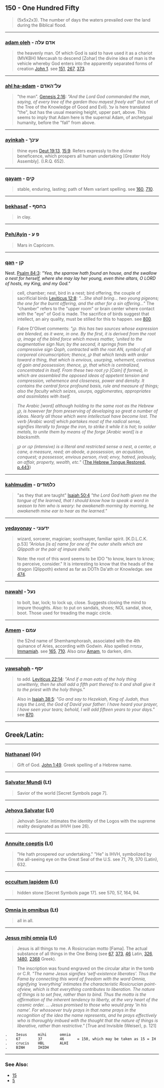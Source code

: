 ## 150 - One Hundred Fifty
> (5x5x2x3). The number of days the waters prevailed over the land during the Biblical flood.

---

### [adam oleh](/keys/ADM.OLH) - אדם עלה
> the heavenly man. Of which God is said to have used it as a chariot (MVKBH) Mercavah to descend [Zohar] the divine idea of man is the vehicle whereby God enters into the apparently separated forms of creation [John 1](http://biblehub.com/kjv/john/1.htm). see [151](151), [267](267), [373](373).

---

### [ahl ha-adam](/keys/OL-HADM) - על־האדם
> "the man". [Genesis 2:16](http://biblehub.com/genesis/2-16.htm): *"And the Lord God commanded the man, saying, of every tree of the garden thou mayest freely eat"* (but not of the Tree of the Knowledge of Good and Evil). על is here translated "the", but has the usual meaning height, upper part, above. This seems to imply that Adam here is the supernal Adam, of archetypal humanity, before the "fall" from above.

---

### [ayinkah](/keys/OINK) - עינך
> thine eyes [Deut 19:13](http://biblehub.com//.htm), [15:9](http://biblehub.com//.htm). Refers expressly to the divine beneficence, which prospers all human undertaking [Greater Holy Assembly]. (I.R.Q. 652).

---

### [qayam](/keys/QIM) - קים
> stable, enduring, lasting; path of Mem variant spelling. see [160](160), [710](710).

---

### [bekhasaf](/keys/BChSP) - בחסף
> in clay.

---

### [Peh/Ayin](/keys/P.O) - פ ע
> Mars in Capricorn.

---

### [qan](/keys/QN) - קן
Nest. [Psalm 84:3](http://biblehub.com/psalms/84-3.htm): *"Yea, the sparrow hath found an house, and the swallow a nest for herself, where she may lay her young, even thine altars, O LORD of hosts, my King, and my God."*

> cell, chamber; nest, bird in a nest; bird offering, the couple of sacrificial birds [Leviticus 12:8](http://biblehub.com/leviticus/12-8.htm): *"...She shall bring... two young pigeons; the one for the burnt offering, and the other for a sin offering..."* The "chamber" refers to the "upper room" or brain center where contact with the "eye" of God is made. The sacrifice of birds suggest that intellect, an airy quality, must be stilled for this to happen. see [800](800).

> Fabre D'Olivet comments: *"קן. this has two sources whose expression are blended, as it were, in one. By the first, it is derived from the root קו, image of the blind force which moves matter, 'united to the augmentative sign Nun; by the second, it springs from the compressive sign Qoph, contracted with the root AN, symbol of all corporeal circumscription; thence, קן that which tends with ardor toward a thing, that which is envious, usurping, vehement, covetous of gain and possession; thence, קן, that which is centralized, concentrated in itself. From these two root קין [Cain] if formed, in which are assembled the opposed ideas of appetent tension and compression, vehemence and closeness, power and density. It contains the central force profound basis, rule and measure of things; also the faculty which seizes, usurps, agglomerates, appropriates and assimilates with itself.*

> *The Arabic [word] although holding to the same root as the Hebrew קן, is however far from preserving of developing so great a number of ideas. Nearly all those which were intellectual have become lost. The verb [Arabic word] which partakes most of the radical sense, signifies literally to forage the iron, to strike it while it is hot; to solder metals, to unite them by means of the forge [Arabic word] is a blacksmith.*

> *קן or קנו (intensive) is a literal and restricted sense a nest, a center, a cane, a measure, reed; an abode, a possession, an acquistion, conquest; a possessor, envious person, rival; envy, hatred, jealously, an affair, property, wealth, etc."* {[The Hebrew Tongue Restored, p.443](https://archive.org/stream/hebraictongueres00fabriala#page/442)}

---

### [kahlmudim](/keys/KLMVDIM) - כלמודים
> "as they that are taught" [Isaiah 50:4](http://biblehub.com/isaiah/50-4.htm) *"the Lord God hath given me the tongue of the learned, that I should know how to speak a word in season to him who is weary: he awakeneth morning by morning, he awakeneth mine ear to hear as the learned."*

---

### [yedayonay](/keys/IDOVNI) - ידעוני
> wizard, sorcerer, magician; soothsayer, familiar spirit. [K.D.L.C.K. p.53] *"Ariolus [is a] name for one of the outer shells which are Qlippoth or the pair of impure shells."*

> Note: the root of this word seems to be IDO "to know, learn to know; to perceive, consider." It is interesting to know that the heads of the dragon (Qlippoth) extend as far as DOTh Da'ath or Knowledge. see [474](474).

---

### [nawahl](/keys/NOL) - נעל
> to bolt, bar, lock; to lock up, close. Suggests closing the mind to impure thoughts. Also: to put on sandals, shoes; NOL sandal, shoe, boot. Those used for treading the magic circle.

---

### [Amem](/keys/OMM) - עמם
> the 52nd name of Shemhamphorash, associated with the 4th quinance of Aries, according with Godwin. Also spelled עממיה, [Immamiah](/keys/OMMIH). see [165](165), [710](710). Also עמם [Amam](/keys/OMM), to darken, dim.

---

### [yawsahph](/keys/ISP) - יסף
> to add. [Leviticus 22:14](http://biblehub.com/leviticus/22-14.htm): *"And if a man eats of the holy thing unwittenly, then he shall add a fifth part thereof to it and shall give it to the priest with the holy things."*

> Also in [Isaiah 38:5](http://biblehub.com/isaiah/38-5.htm): *"Go and say to Hezekiah, King of Judah, thus says the Lord, the God of David your father: I have heard your prayer, I have seen your tears; behold, I will add fifteen years to your days."* see [870](870).

---

## Greek/Latin:

---

### [Nathanael](/greek?word=nathanahl) (Gr)
> Gift of God. [John 1:49](http://biblehub.com/john/1-49.htm). Greek spelling of a Hebrew name.

---

### [Salvator Mundi](/latin?word=Salvator+Mundi) (Lt)
> Savior of the world [Secret Symbols page 7].

---

### [Jehova Salvator](/latin?word=Jehova+Salvator) (Lt)
> Jehovah Savior. Intimates the identity of the Logos with the supreme reality designated as IHVH (see 26).

---

### [Annuite coeptis](/latin?word=Annuite+coeptis) (Lt)
> "He hath prospered our undertaking." "He" is IHVH, symbolized by the all-seeing eye on the Great Seal of the U.S. see 71, 79, 370 (Latin), 632.

---

### [occultum lapidem](/latin?word=occultum+lapidem) (Lt)
> hidden stone [Secret Symbols page 17]. see 570, 57, 164, 94.

---

### [Omnia in omnibus](/latin?word=Omnia+in+omnibus) (Lt)
> all in all.

---

### [Jesus mihi omnia](/latin?word=Jesus+mihi+omnia) (Lt)
> Jesus is all things to me. A Rosicrucian motto [Fama]. The actual substance of all things in the One Being (see [67](67), [373](373), [46](46) Latin, [326](326), [1480](1480), [2368](2368) Greek).

> The inscription was found engraved on the circular altar in the tomb or C.R. *"The name Jesus signifies 'self-existence liberates'. Thus the Fama by connecting this word of freedom with the word Omnia, signifying 'everything' intimates the characteristic Rosicrucian point-ofview, which is that everything contributes to liberation. The nature of things is to set free, rather than to bind. Thus the motto is the affirmation of the inherent tendency to liberty, at the very heart of the cosmic order. ... Jesus promised to those who would pray 'in his name'. For whosoever truly prays in that name prays in the recognition of the idea the name represents, and he prays effectively who is thoroughly imbued with the thought that the nature of things is liberative, rather than restrictive."* [True and Invisible (Weiser), p. 121]

	.    Iesus     mihi      omnia
	.    67        37        46      = 150, which may be taken as 15 = IH
	.    crucis    HBL       ALHI
	.    BINH      IHIDH

---

### See Also:

- [15](15)
- [5](5)
